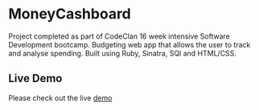 # MoneyCashboard

Project completed as part of CodeClan 16 week intensive Software Development bootcamp. Budgeting web app that allows the user to track and analyse spending. Built using Ruby, Sinatra, SQl and HTML/CSS.

## Live Demo

Please check out the live [demo](http://dashboard.heroku.com/apps/damp-brook-23109/settings)
